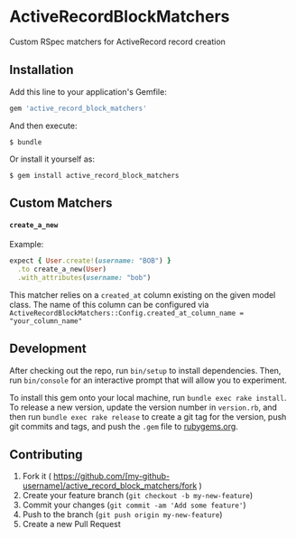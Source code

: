 # ActiveRecordBlockMatchers

Custom RSpec matchers for ActiveRecord record creation

## Installation

Add this line to your application's Gemfile:

```ruby
gem 'active_record_block_matchers'
```

And then execute:

    $ bundle

Or install it yourself as:

    $ gem install active_record_block_matchers

## Custom Matchers

#### `create_a_new`

Example:

```ruby
expect { User.create!(username: "BOB") }
  .to create_a_new(User)
  .with_attributes(username: "bob")
```

This matcher relies on a `created_at` column existing on the given model class.  The name of this column can be configured via `ActiveRecordBlockMatchers::Config.created_at_column_name = "your_column_name"`

## Development

After checking out the repo, run `bin/setup` to install dependencies. Then, run `bin/console` for an interactive prompt that will allow you to experiment.

To install this gem onto your local machine, run `bundle exec rake install`. To release a new version, update the version number in `version.rb`, and then run `bundle exec rake release` to create a git tag for the version, push git commits and tags, and push the `.gem` file to [rubygems.org](https://rubygems.org).

## Contributing

1. Fork it ( https://github.com/[my-github-username]/active_record_block_matchers/fork )
2. Create your feature branch (`git checkout -b my-new-feature`)
3. Commit your changes (`git commit -am 'Add some feature'`)
4. Push to the branch (`git push origin my-new-feature`)
5. Create a new Pull Request

